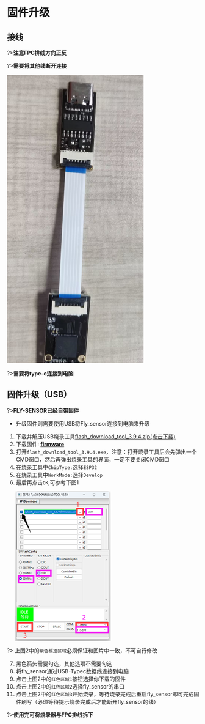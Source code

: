 # 固件升级

## 接线

?>**注意FPC排线方向正反**

?>**需要将其他线断开连接**

![usb](../../images/boards/fly_sensor/usb.png)

?>**需要将type-c连接到电脑**

## 固件升级（USB）

?>**FLY-SENSOR已经自带固件**
* 升级固件则需要使用USB将Fly_sensor连接到电脑来升级

1. 下载并解压USB烧录工具[flash_download_tool_3.9.4.zip(点击下载)](https://cdn.mellow.klipper.cn/Utils/flash_download_tool_3.9.4.zip)
2. 下载固件: **[firmware](https://cdn.mellow.klipper.cn/firmware/Fly_sensor.bin)**
3. 打开``flash_download_tool_3.9.4.exe``，注意：打开烧录工具后会先弹出一个CMD窗口，然后再弹出烧录工具的界面，一定不要关闭CMD窗口
4. 在烧录工具中``ChipType:``选择``ESP32``
5. 在烧录工具中``WorkMode:``选择``Develop``
7. 最后再点击``OK``,可参考下图1

<div style="display:flex;flex-direction:row;">
    <div style="width:20px;"></div>
    <img src="../../images/boards/fly_sensor/flash.png" style="width:50%;" />
</div>



?> 上图2中的``紫色框选区域``必须保证和图片中一致，不可自行修改

7. 黑色箭头需要勾选，其他选项不需要勾选
9. 将fly_sensor通过USB-Typec数据线连接到电脑
10. 点击上图2中的``红色区域1``按钮选择你下载的固件
11. 点击上图2中的``红色区域2``选择fly_sensor的串口
12. 点击上图2中的``红色区域3``开始烧录，等待烧录完成后重启fly_sensor即可完成固件刷写（必须等待提示烧录完成后才能断开fly_sensor的线）

?>**使用完可将烧录器与FPC排线拆下**

